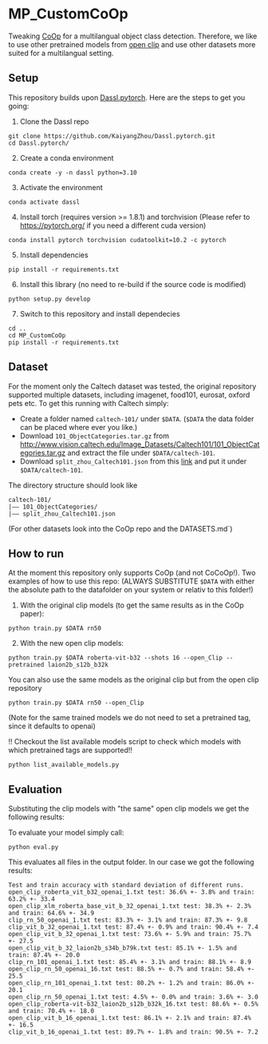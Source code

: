 # MP_CustomCoOp
Tweaking [CoOp](https://github.com/KaiyangZhou/CoOp) for a multilangual object class detection. 
Therefore, we like to use other pretrained models from [open clip](https://github.com/mlfoundations/open_clip) and 
use other datasets more suited for a multilangual setting. 

## Setup
This repository builds upon [Dassl.pytorch](https://github.com/KaiyangZhou/Dassl.pytorch).
Here are the steps to get you going:
1. Clone the Dassl repo
```
git clone https://github.com/KaiyangZhou/Dassl.pytorch.git
cd Dassl.pytorch/
```
2. Create a conda environment
```
conda create -y -n dassl python=3.10
```
3. Activate the environment
```
conda activate dassl
```
4. Install torch (requires version >= 1.8.1) and torchvision (Please refer to https://pytorch.org/ if you need a different cuda version)
```
conda install pytorch torchvision cudatoolkit=10.2 -c pytorch
```
5. Install dependencies
```
pip install -r requirements.txt
```
6. Install this library (no need to re-build if the source code is modified)
```
python setup.py develop
```
7. Switch to this repository and install dependecies
```
cd ..
cd MP_CustomCoOp
pip install -r requirements.txt
```

## Dataset
For the moment only the Caltech dataset was tested, the original repository supported multiple datasets, including imagenet, food101, eurosat, oxford pets etc.
To get this running with Caltech simply:
- Create a folder named `caltech-101/` under `$DATA`. (`$DATA` the data folder can be placed where ever you like.)
- Download `101_ObjectCategories.tar.gz` from http://www.vision.caltech.edu/Image_Datasets/Caltech101/101_ObjectCategories.tar.gz and extract the file under `$DATA/caltech-101`.
- Download `split_zhou_Caltech101.json` from this [link](https://drive.google.com/file/d/1hyarUivQE36mY6jSomru6Fjd-JzwcCzN/view?usp=sharing) and put it under `$DATA/caltech-101`. 

The directory structure should look like
```
caltech-101/
|–– 101_ObjectCategories/
|–– split_zhou_Caltech101.json
```

(For other datasets look into the CoOp repo and the DATASETS.md`)

## How to run
At the moment this repository only supports CoOp (and not CoCoOp!).
Two examples of how to use this repo: (ALWAYS SUBSTITUTE `$DATA` with either the absolute path to the datafolder on your system or relativ to this folder!)
1. With the original clip models (to get the same results as in the CoOp paper):
```
python train.py $DATA rn50
```
2. With the new open clip models:
```
python train.py $DATA roberta-vit-b32 --shots 16 --open_Clip --pretrained laion2b_s12b_b32k
```
You can also use the same models as the original clip but from the open clip repository
```
python train.py $DATA rn50 --open_Clip 
```
(Note for the same trained models we do not need to set a pretrained tag, since it defaults to openai)

!! Checkout the list available models script to check which models with which pretrained tags are supported!!
```
python list_available_models.py 
```

## Evaluation
Substituting the clip models with "the same" open clip models we get the following results:

To evaluate your model simply call:
```
python eval.py 
```
This evaluates all files in the output folder.
In our case we got the following results:
```
Test and train accuracy with standard deviation of different runs.
open_clip_roberta_vit_b32_openai_1.txt test: 36.6% +- 3.8% and train: 63.2% +- 33.4
open_clip_xlm_roberta_base_vit_b_32_openai_1.txt test: 38.3% +- 2.3% and train: 64.6% +- 34.9
clip_rn_50_openai_1.txt test: 83.3% +- 3.1% and train: 87.3% +- 9.8
clip_vit_b_32_openai_1.txt test: 87.4% +- 0.9% and train: 90.4% +- 7.4
open_clip_vit_b_32_openai_1.txt test: 73.6% +- 5.9% and train: 75.7% +- 27.5
open_clip_vit_b_32_laion2b_s34b_b79k.txt test: 85.1% +- 1.5% and train: 87.4% +- 20.0
clip_rn_101_openai_1.txt test: 85.4% +- 3.1% and train: 88.1% +- 8.9
open_clip_rn_50_openai_16.txt test: 88.5% +- 0.7% and train: 58.4% +- 25.5
open_clip_rn_101_openai_1.txt test: 80.2% +- 1.2% and train: 86.0% +- 20.1
open_clip_rn_50_openai_1.txt test: 4.5% +- 0.0% and train: 3.6% +- 3.0
open_clip_roberta-vit-b32_laion2b_s12b_b32k_16.txt test: 88.6% +- 0.5% and train: 70.4% +- 18.0
open_clip_vit_b_16_openai_1.txt test: 86.1% +- 2.1% and train: 87.4% +- 16.5
clip_vit_b_16_openai_1.txt test: 89.7% +- 1.8% and train: 90.5% +- 7.2
```